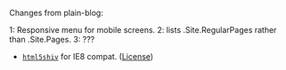 Changes from plain-blog: 

1: Responsive menu for mobile screens.
2: lists .Site.RegularPages rather than .Site.Pages.
3: ??? 



* [`html5shiv`](https://github.com/aFarkas/html5shiv) for IE8 compat. ([License](https://github.com/aFarkas/html5shiv/blob/master/MIT%20and%20GPL2%20licenses.md))
